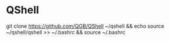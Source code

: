 # QShell

git clone https://github.com/QGB/QShell ~/qshell &amp;&amp;  echo source ~/qshell/qshell >> ~/.bashrc  &amp;&amp; source ~/.bashrc
